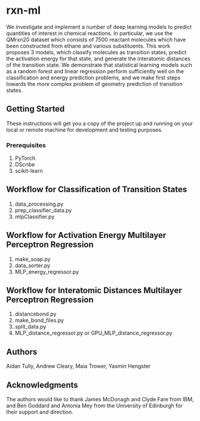 # rxn-ml

We investigate and implement a number of deep learning models to predict quantities of interest in chemical reactions. In particular, we use the QMrxn20 dataset which consists of 7500 reactant molecules which have been constructed from ethane and various substituents. This work proposes 3 models, which classify molecules as transition states, predict the activation energy for that state, and generate the interatomic distances of the transition state. We demonstrate that statistical learning models such as a random forest and linear regression perform sufficiently well on the classification and energy prediction problems, and we make first steps towards the more complex problem of geometry prediction of transition states.

## Getting Started

These instructions will get you a copy of the project up and running on your local or remote machine for development and testing purposes.

### Prerequisites

1. PyTorch
2. DScribe 
3. scikit-learn

## Workflow for Classification of Transition States

1. data\_processing.py
2. prep\_classifier\_data.py
3. mlpClassifier.py

## Workflow for Activation Energy Multilayer Perceptron Regression

1. make\_soap.py
2. data\_sorter.py
3. MLP\_energy\_regressor.py

## Workflow for Interatomic Distances Multilayer Perceptron Regression

1. distancebond.py
2. make\_bond\_files.py
3. split\_data.py
4. MLP\_distance\_regressor.py or GPU\_MLP\_distance\_regressor.py

## Authors

Aidan Tully, Andrew Cleary, Maia Trower, Yasmin Hengster

## Acknowledgments

The authors would like to thank James McDonagh and Clyde Fare from IBM, and Ben Goddard and Antonia Mey from the University of Edinburgh for their support and direction. 
